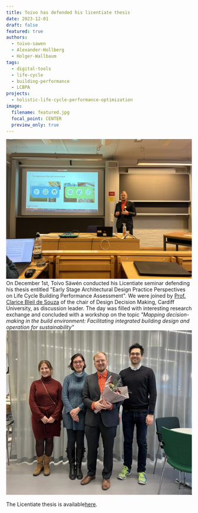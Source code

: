 ```yaml
---
title: Toivo has defended his licentiate thesis
date: 2023-12-01
draft: false
featured: true
authors:
  - toivo-sawen
  - Alexander-Hollberg
  - Holger-Wallbaum
tags:
  - digital-tools
  - life-cycle
  - building-performance
  - LCBPA
projects:
  - holistic-life-cycle-performance-optimization
image:
  filename: featured.jpg
  focal_point: CENTER
  preview_only: true
---
```

![toivo-lic](featured.jpg)
On December 1st, Toivo Säwén conducted his Licentiate seminar defending his thesis entitled "Early Stage Architectural Design Practice Perspectives on Life Cycle Building Performance Assessment". 
We were joined by [Prof. Clarice Bleil de Souza](https://profiles.cardiff.ac.uk/staff/bleildesouzac) of the chair of Design Decision Making, Cardiff University, as discussion leader. The day was filled with interesting research exchange and concluded with a workshop on the topic *"Mapping decision-making in the build environment: Facilitating integrated building design and operation for sustainability"*
![gratis-toivo](img1.jpg)

The Licentiate thesis is available[here](https://research.chalmers.se/publication/538257).